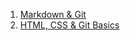 1. [Markdown & Git](https://Dmytrosat.github.io/rsschool-cv/cv)
2. [HTML, CSS & Git Basics](https://Dmytrosat.github.io/rsschool-cv/cv)
